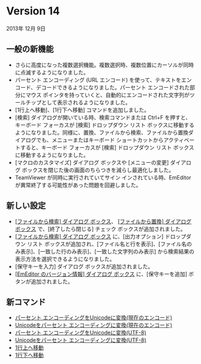 # Version 14

2013年 12月 9日

## 一般の新機能

- さらに高度になった複数選択機能。複数選択時、複数位置にカーソルが同時に点滅するようになりました。
- パーセント エンコーディング (URL エンコード) を使って、テキストをエンコード、デコードできるようになりました。パーセント エンコードされた部分にマウス ポインタを持っていくと、自動的にエンコードされた文字列がツールチップとして表示されるようになりました。
- \[1行上へ移動\]、\[1行下へ移動\] コマンドを追加しました。
- \[検索\] ダイアログが開いている時、検索コマンドまたは Ctrl+F を押すと、キーボード フォーカスが \[検索\] ドロップダウン リスト ボックスに移動するようになりました。同様に、置換、ファイルから検索、ファイルから置換ダイアログでも、メニューまたはキーボード ショートカットからアクティベートすると、キーボード フォーカスが \[検索\] ドロップダウン リスト
ボックスに移動するようになりました。
- \[マクロのカスタマイズ\] ダイアログ ボックスや \[メニューの変更\] ダイアログ ボックスを閉じた後の画面のちらつきを減らし最適化しました。
- TeamViewer が同時に実行されていてサイン インされている時、EmEditor が異常終了する可能性があった問題を回避しました。

## 新しい設定

- [\[ファイルから検索\] ダイアログ ボックス](../dlg/find_in_files/index)、 [\[ファイルから置換\] ダイアログ ボックス](../dlg/replace_in_files/index) で、\[終了したら閉じる\] チェック ボックスが追加されました。
- [\[ファイルから検索\] ダイアログ ボックス](../dlg/find_in_files/index) に、\[出力オプション\] ドロップダウン リスト ボックスが追加され、\[ファイル名と行を表示\]、\[ファイル名のみ表示\]、\[一致した行のみ表示\]、\[一致した文字列のみ表示\] から検索結果の表示方法を選択できるようになりました。
- \[保守キーを入力\] ダイアログ ボックスが追加されました。
- [\[EmEditor のバージョン情報\] ダイアログ ボックス](../dlg/about/index) に、\[保守キーを追加\] ボタンが追加されました。

## 新コマンド

- [パーセント エンコーディングをUnicodeに変換(現在のエンコード)](../cmd/edit/decode_percent)
- [Unicodeをパーセント エンコーディングに変換(現在のエンコード)](../cmd/edit/encode_percent)
- [パーセント エンコーディングをUnicodeに変換(UTF-8)](../cmd/edit/decode_percent_utf8)
- [Unicodeをパーセント エンコーディングに変換(UTF-8)](../cmd/edit/encode_percent_utf8)
- [1行上へ移動](../cmd/edit/move_line_up)
- [1行下へ移動](../cmd/edit/move_line_down)
